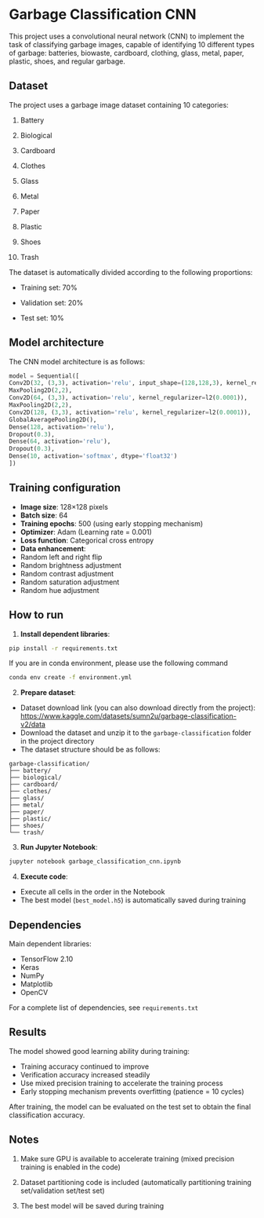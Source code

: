 # Garbage Classification CNN

This project uses a convolutional neural network (CNN) to implement the task of classifying garbage images, capable of identifying 10 different types of garbage: batteries, biowaste, cardboard, clothing, glass, metal, paper, plastic, shoes, and regular garbage.

## Dataset

The project uses a garbage image dataset containing 10 categories:

1. Battery

2. Biological

3. Cardboard

4. Clothes

5. Glass

6. Metal

7. Paper

8. Plastic

9. Shoes

10. Trash

The dataset is automatically divided according to the following proportions:

- Training set: 70%

- Validation set: 20%

- Test set: 10%

## Model architecture

The CNN model architecture is as follows:

```python
model = Sequential([
Conv2D(32, (3,3), activation='relu', input_shape=(128,128,3), kernel_regularizer=l2(0.0001)),
MaxPooling2D(2,2),
Conv2D(64, (3,3), activation='relu', kernel_regularizer=l2(0.0001)),
MaxPooling2D(2,2),
Conv2D(128, (3,3), activation='relu', kernel_regularizer=l2(0.0001)),
GlobalAveragePooling2D(),
Dense(128, activation='relu'),
Dropout(0.3),
Dense(64, activation='relu'),
Dropout(0.3),
Dense(10, activation='softmax', dtype='float32')
])
```

## Training configuration

- **Image size**: 128×128 pixels
- **Batch size**: 64
- **Training epochs**: 500 (using early stopping mechanism)
- **Optimizer**: Adam (Learning rate = 0.001)
- **Loss function**: Categorical cross entropy
- **Data enhancement**:
- Random left and right flip
- Random brightness adjustment
- Random contrast adjustment
- Random saturation adjustment
- Random hue adjustment

## How to run

1. **Install dependent libraries**:
```bash
pip install -r requirements.txt
```
If you are in conda environment, please use the following command
```bash
conda env create -f environment.yml
```
2. **Prepare dataset**:
- Dataset download link (you can also download directly from the project): https://www.kaggle.com/datasets/sumn2u/garbage-classification-v2/data
- Download the dataset and unzip it to the `garbage-classification` folder in the project directory
- The dataset structure should be as follows:
```
garbage-classification/
├── battery/
├── biological/
├── cardboard/
├── clothes/
├── glass/
├── metal/
├── paper/
├── plastic/
├── shoes/
└── trash/
```

3. **Run Jupyter Notebook**:
```bash
jupyter notebook garbage_classification_cnn.ipynb
```

4. **Execute code**:
- Execute all cells in the order in the Notebook
- The best model (`best_model.h5`) is automatically saved during training

## Dependencies

Main dependent libraries:
- TensorFlow 2.10
- Keras
- NumPy
- Matplotlib
- OpenCV

For a complete list of dependencies, see `requirements.txt`

## Results

The model showed good learning ability during training:
- Training accuracy continued to improve
- Verification accuracy increased steadily
- Use mixed precision training to accelerate the training process
- Early stopping mechanism prevents overfitting (patience = 10 cycles)

After training, the model can be evaluated on the test set to obtain the final classification accuracy.

## Notes

1. Make sure GPU is available to accelerate training (mixed precision training is enabled in the code)

2. Dataset partitioning code is included (automatically partitioning training set/validation set/test set)

3. The best model will be saved during training
